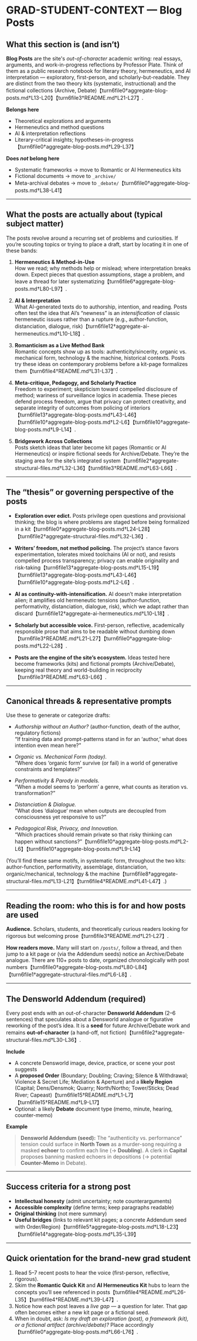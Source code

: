 # GRAD-STUDENT-CONTEXT — Blog Posts

## What this section is (and isn’t)

**Blog Posts** are the site's *out-of-character* academic writing: real essays, arguments, and work-in-progress reflections by Professor Plate. Think of them as a public research notebook for literary theory, hermeneutics, and AI interpretation — exploratory, first-person, and scholarly-but-readable. They are distinct from the two theory kits (systematic, instructional) and the fictional collections (Archive, Debate)【turn6file0†aggregate-blog-posts.md†L13-L20】【turn6file3†README.md†L21-L27】.

**Belongs here**
- Theoretical explorations and arguments
- Hermeneutics and method questions
- AI & interpretation reflections
- Literary-critical insights; hypotheses-in-progress【turn6file0†aggregate-blog-posts.md†L29-L37】

**Does *not* belong here**
- Systematic frameworks → move to Romantic or AI Hermeneutics kits
- Fictional documents → move to `_archive/`
- Meta-archival debates → move to `_debate/`【turn6file0†aggregate-blog-posts.md†L38-L41】

---

## What the posts are actually about (typical subject matter)

The posts revolve around a recurring set of problems and curiosities. If you’re scouting topics or trying to place a draft, start by locating it in one of these bands:

1) **Hermeneutics & Method-in-Use**  
   How we read; why methods help or mislead; where interpretation breaks down. Expect pieces that question assumptions, stage a problem, and leave a thread for later systematizing【turn6file6†aggregate-blog-posts.md†L80-L97】.

2) **AI & Interpretation**  
   What AI-generated texts do to authorship, intention, and reading. Posts often test the idea that AI’s “newness” is an *intensification* of classic hermeneutic issues rather than a rupture (e.g., author-function, distanciation, dialogue, risk)【turn6file12†aggregate-ai-hermeneutics.md†L10-L18】.

3) **Romanticism as a Live Method Bank**  
   Romantic concepts show up as tools: authenticity/sincerity, organic vs. mechanical form, technology & the machine, historical contexts. Posts try these ideas on contemporary problems before a kit-page formalizes them【turn6file4†README.md†L31-L37】.

4) **Meta-critique, Pedagogy, and Scholarly Practice**  
   Freedom to experiment; skepticism toward compelled disclosure of method; wariness of surveillance logics in academia. These pieces defend process freedom, argue that privacy can protect creativity, and separate integrity of outcomes from policing of interiors【turn6file13†aggregate-blog-posts.md†L43-L46】【turn6file10†aggregate-blog-posts.md†L2-L6】【turn6file10†aggregate-blog-posts.md†L9-L14】.

5) **Bridgework Across Collections**  
   Posts sketch ideas that later become kit pages (Romantic or AI Hermeneutics) or inspire fictional seeds for Archive/Debate. They’re the staging area for the site’s integrated system【turn6file2†aggregate-structural-files.md†L32-L36】【turn6file3†README.md†L63-L66】.

---

## The “thesis” or governing perspective of the posts

- **Exploration over edict.** Posts privilege open questions and provisional thinking; the blog is where problems are staged before being formalized in a kit【turn6file0†aggregate-blog-posts.md†L24-L28】【turn6file2†aggregate-structural-files.md†L32-L36】.

- **Writers’ freedom, not method policing.** The project’s stance favors experimentation, tolerates mixed toolchains (AI or not), and resists compelled process transparency; privacy can enable originality and risk-taking【turn6file13†aggregate-blog-posts.md†L15-L19】【turn6file13†aggregate-blog-posts.md†L43-L46】【turn6file10†aggregate-blog-posts.md†L2-L6】.

- **AI as continuity-with-intensification.** AI doesn’t make interpretation alien; it amplifies old hermeneutic tensions (author-function, performativity, distanciation, dialogue, risk), which we adapt rather than discard【turn6file12†aggregate-ai-hermeneutics.md†L10-L18】.

- **Scholarly but accessible voice.** First-person, reflective, academically responsible prose that aims to be readable without dumbing down【turn6file3†README.md†L21-L27】【turn6file0†aggregate-blog-posts.md†L22-L28】.

- **Posts are the engine of the site’s ecosystem.** Ideas tested here become frameworks (kits) and fictional prompts (Archive/Debate), keeping real theory and world-building in reciprocity【turn6file3†README.md†L63-L66】.

---

## Canonical threads & representative prompts

Use these to generate or categorize drafts:

- *Authorship without an Author?* (author-function, death of the author, regulatory fictions)  
  “If training data and prompt-patterns stand in for an ‘author,’ what does intention even mean here?”

- *Organic vs. Mechanical Form (today).*  
  “Where does ‘organic form’ survive (or fail) in a world of generative constraints and templates?”

- *Performativity & Parody in models.*  
  “When a model seems to ‘perform’ a genre, what counts as iteration vs. transformation?”

- *Distanciation & Dialogue.*  
  “What does ‘dialogue’ mean when outputs are decoupled from consciousness yet responsive to us?”

- *Pedagogical Risk, Privacy, and Innovation.*  
  “Which practices should remain private so that risky thinking can happen without sanctions?”【turn6file10†aggregate-blog-posts.md†L2-L6】【turn6file10†aggregate-blog-posts.md†L9-L14】

(You’ll find these same motifs, in systematic form, throughout the two kits: author-function, performativity, assemblage, distanciation, organic/mechanical, technology & the machine【turn6file8†aggregate-structural-files.md†L13-L21】【turn6file4†README.md†L41-L47】.)

---

## Reading the room: who this is for and how posts are used

**Audience.** Scholars, students, and theoretically curious readers looking for rigorous but welcoming prose【turn6file3†README.md†L21-L27】.

**How readers move.** Many will start on `/posts/`, follow a thread, and then jump to a kit page or (via the Addendum seeds) notice an Archive/Debate analogue. There are 110+ posts to date, organized chronologically with post numbers【turn6file0†aggregate-blog-posts.md†L80-L84】【turn6file1†aggregate-structural-files.md†L6-L8】.

---

## The Densworld Addendum (required)

Every post ends with an out-of-character **Densworld Addendum** (2–6 sentences) that speculates about a Densworld analogue or figurative reworking of the post’s idea. It is a **seed** for future Archive/Debate work and remains **out-of-character** (a hand-off, not fiction)【turn6file2†aggregate-structural-files.md†L30-L36】.

**Include**
- A concrete Densworld image, device, practice, or scene your post suggests
- A **proposed Order** (Boundary; Doubling; Craving; Silence & Withdrawal; Violence & Secret Life; Mediation & Aperture) and a **likely Region** (Capital; Dens/Densmok; Quarry; North/Northo; Tower/Sticks; Dead River; Capeast)【turn6file15†README.md†L1-L7】【turn6file15†README.md†L9-L17】
- Optional: a likely **Debate** document type (memo, minute, hearing, counter-memo)

**Example**
> **Densworld Addendum (seed):** The “authenticity vs. performance” tension could surface in **North Town** as a murder-song requiring a masked **echoer** to confirm each line (→ **Doubling**). A clerk in **Capital** proposes banning masked echoers in depositions (→ potential **Counter-Memo** in Debate).

---

## Success criteria for a strong post

- **Intellectual honesty** (admit uncertainty; note counterarguments)  
- **Accessible complexity** (define terms; keep paragraphs readable)  
- **Original thinking** (not mere summary)  
- **Useful bridges** (links to relevant kit pages; a concrete Addendum seed with Order/Region)【turn6file5†aggregate-blog-posts.md†L18-L23】【turn6file14†aggregate-blog-posts.md†L35-L39】

---

## Quick orientation for the brand-new grad student

1) Read 5–7 recent posts to hear the voice (first-person, reflective, rigorous).  
2) Skim the **Romantic Quick Kit** and **AI Hermeneutics Kit** hubs to learn the concepts you’ll see referenced in posts【turn6file4†README.md†L26-L35】【turn6file4†README.md†L39-L47】.  
3) Notice how each post leaves a *live gap* — a question for later. That gap often becomes either a new kit page or a fictional seed.  
4) When in doubt, ask: *Is my draft an exploration (post), a framework (kit), or a fictional artifact (archive/debate)?* Place accordingly【turn6file0†aggregate-blog-posts.md†L66-L76】.